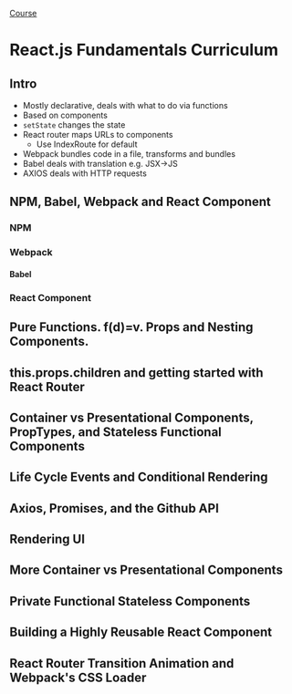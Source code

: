 [Course](http://courses.reactjsprogram.com/courses/reactjsfundamentals)

# React.js Fundamentals Curriculum


## Intro
* Mostly declarative, deals with what to do via functions
* Based on components
* `setState` changes the state
* React router maps URLs to components
  * Use IndexRoute for default
* Webpack bundles code in a file, transforms and bundles
* Babel deals with translation e.g. JSX->JS
* AXIOS deals with HTTP requests

## NPM, Babel, Webpack and React Component
### NPM

### Webpack

#### Babel

### React Component


## Pure Functions. f(d)=v. Props and Nesting Components.


## this.props.children and getting started with React Router


## Container vs Presentational Components, PropTypes, and Stateless Functional Components


## Life Cycle Events and Conditional Rendering


## Axios, Promises, and the Github API


## Rendering UI


## More Container vs Presentational Components


## Private Functional Stateless Components


## Building a Highly Reusable React Component


## React Router Transition Animation and Webpack's CSS Loader

